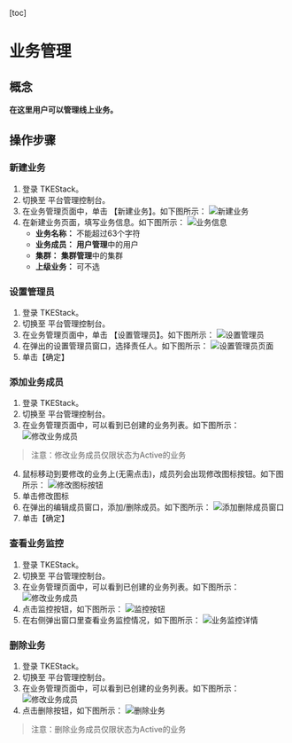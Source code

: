 [toc]
# 业务管理
## 概念
**在这里用户可以管理线上业务。**

## 操作步骤
### 新建业务

1. 登录 TKEStack。
2. 切换至 平台管理控制台。
3. 在业务管理页面中，单击 【新建业务】。如下图所示：
![新建业务](images/新建业务.png)
4. 在新建业务页面，填写业务信息。如下图所示：
![业务信息](images/业务信息.png)
   + **业务名称：** 不能超过63个字符
   + **业务成员：** **用户管理**中的用户
   + **集群：** **集群管理**中的集群
   + **上级业务：** 可不选

### 设置管理员
1. 登录 TKEStack。
2. 切换至 平台管理控制台。
3. 在业务管理页面中，单击 【设置管理员】。如下图所示：
![设置管理员](imagse/../images/设置管理员.png)
4. 在弹出的设置管理员窗口，选择责任人。如下图所示：
![设置管理员页面](images/设置管理员页面.png)
 5. 单击【确定】

### 添加业务成员
1. 登录 TKEStack。
2. 切换至 平台管理控制台。
3. 在业务管理页面中，可以看到已创建的业务列表。如下图所示：
![修改业务成员](images/业务列表.png)
> 注意：修改业务成员仅限状态为Active的业务
4. 鼠标移动到要修改的业务上(无需点击)，成员列会出现修改图标按钮。如下图所示：
![修改图标按钮](images/修改业务成员图标.png)
5. 单击修改图标 
6. 在弹出的编辑成员窗口，添加/删除成员。如下图所示：
![添加删除成员窗口](images/编辑业务成员.png)
7. 单击【确定】

### 查看业务监控
1. 登录 TKEStack。
2. 切换至 平台管理控制台。
3. 在业务管理页面中，可以看到已创建的业务列表。如下图所示：
![修改业务成员](images/业务列表.png)
4. 点击监控按钮，如下图所示：
![监控按钮](images/查看业务监控.png)
5. 在右侧弹出窗口里查看业务监控情况，如下图所示：
![业务监控详情](images/业务监控详情.png)

### 删除业务
1. 登录 TKEStack。
2. 切换至 平台管理控制台。
3. 在业务管理页面中，可以看到已创建的业务列表。如下图所示：
![修改业务成员](images/业务列表.png)
4. 点击删除按钮，如下图所示：
![删除业务](images/删除业务.png)
> 注意：删除业务成员仅限状态为Active的业务